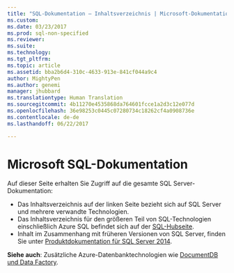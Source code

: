 ```yaml
---
title: "SQL-Dokumentation – Inhaltsverzeichnis | Microsoft-Dokumentation"
ms.custom: 
ms.date: 03/23/2017
ms.prod: sql-non-specified
ms.reviewer: 
ms.suite: 
ms.technology: 
ms.tgt_pltfrm: 
ms.topic: article
ms.assetid: bba2b6d4-310c-4633-913e-841cf044a9c4
author: MightyPen
ms.author: genemi
manager: jhubbard
ms.translationtype: Human Translation
ms.sourcegitcommit: 4b11270e4535868da764601fcce1a2d3c12e077d
ms.openlocfilehash: 36e98253c0445c07280734c18262cf4a0908736e
ms.contentlocale: de-de
ms.lasthandoff: 06/22/2017

---
```

# <a name="microsoft-sql-documentation"></a>Microsoft SQL-Dokumentation

Auf dieser Seite erhalten Sie Zugriff auf die gesamte SQL Server-Dokumentation:

- Das Inhaltsverzeichnis auf der linken Seite bezieht sich auf SQL Server und mehrere verwandte Technologien.
- Das Inhaltsverzeichnis für den größeren Teil von SQL-Technologien einschließlich Azure SQL befindet sich auf der [SQL-Hubseite](sql-hub-menu.md).
-  Inhalt im Zusammenhang mit früheren Versionen von SQL Server, finden Sie unter [Produktdokumentation für SQL Server 2014](http://msdn.microsoft.com/library/ms130214(v=sql.120).aspx). 

**Siehe auch**: Zusätzliche Azure-Datenbanktechnologien wie [DocumentDB und Data Factory](/azure/#pivot=services&panel=databases).  
